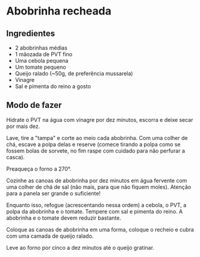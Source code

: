 # Abobrinha recheada

## Ingredientes

* 2 abobrinhas médias
* 1 mãozada de PVT fino
* Uma cebola pequena
* Um tomate pequeno
* Queijo ralado (~50g, de preferência mussarela)
* Vinagre
* Sal e pimenta do reino a gosto

## Modo de fazer

Hidrate o PVT na água com vinagre por dez minutos, escorra e deixe secar por mais dez.

Lave, tire a "tampa" e corte ao meio cada abobrinha. Com uma colher de chá, escave a polpa delas e reserve (comece tirando a polpa como se fossem bolas de sorvete, no fim raspe com cuidado para não perfurar a casca).

Preaqueça o forno a 270°. 

Cozinhe as canoas de abobrinha por dez minutos em água fervente com uma colher de chá de sal (não mais, para que não fiquem moles). Atenção para a panela ser grande o suficiente!

Enquanto isso, refogue (acrescentando nessa ordem) a cebola, o PVT, a polpa da abobrinha e o tomate. Tempere com sal e pimenta do reino. A abobrinha e o tomate devem reduzir bastante.

Coloque as canoas de abobrinha em uma forma, coloque o recheio e cubra com uma camada de queijo ralado.

Leve ao forno por cinco a dez minutos até o queijo gratinar.
